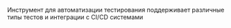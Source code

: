 Инструмент для автоматизации тестирования поддерживает различные типы тестов и интеграции с CI/CD системами
